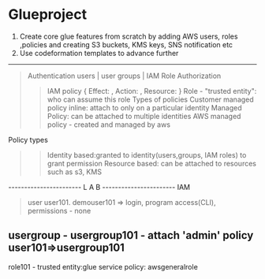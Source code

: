 # Glueproject

1. Create core glue features from scratch by adding AWS users, roles ,policies and creating S3 buckets, KMS keys, SNS notification etc
2. Use codeformation templates to advance further

---------------------------------------------------------------------- 
> Authentication
users | user groups | IAM Role
> Authorization 
>> IAM policy { Effect:  , Action: , Resource: }
>> Role -  "trusted entity": who can assume this role
Types of policies
> Customer managed policy 
>> inline: attach to only on a particular identity
>> Managed Policy: can be attached to multiple identities
> AWS managed policy - created and managed by aws 

Policy types
>> Identity based:granted to identity(users,groups, IAM roles) to grant permission
>> Resource based:  can be attached to resources such as s3, KMS

----------------------- L A B -----------------------
IAM 
> user user101. demouser101
=> login, program access(CLI), 
permissions - none

usergroup - usergroup101 - attach 'admin' policy 
user101=>usergroup101
------------------------------------------------------
role101 - 
trusted entity:glue service
policy: awsgeneralrole
